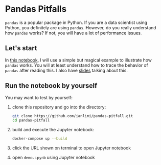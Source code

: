 # Pandas Pitfalls

`pandas` is a popular package in Python.
If you are a data scientist using Python, you definitely are using `pandas`.
However, do you really understand how `pandas` works?
If not, you will have a lot of performance issues.

## Let's start

In [this notebook](demo.ipynb), I will use a simple but magical example to illustrate how `pandas` works.
You will at least understand how to trace the behavior of `pandas` after reading this.
I also have [slides](https://hackmd.io/p/rJkXzTWm7#/) talking about this.

## Run the notebook by yourself

You may want to test by yourself:

1. clone this repository and go into the directory:

    ```sh
    git clone https://github.com/ianlini/pandas-pitfall.git
    cd pandas-pitfall
    ```

1. build and execute the Jupyter notebook:

    ```sh
    docker-compose up --build
    ```

2. click the URL shown on terminal to open Jupyter notebook
3. open `demo.ipynb` using Jupyter notebook
